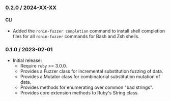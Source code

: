 ### 0.2.0 / 2024-XX-XX

#### CLI

* Added the `ronin-fuzzer completion` command to install shell completion files
  for all `ronin-fuzzer` commands for Bash and Zsh shells.

### 0.1.0 / 2023-02-01

* Initial release:
  * Require `ruby` >= 3.0.0.
  * Provides a Fuzzer class for incremental substitution fuzzing of data.
  * Provides a Mutator class for combinatorial substitution mutation of data.
  * Provides methods for enumerating over common "bad strings".
  * Provides core extension methods to Ruby's String class.

